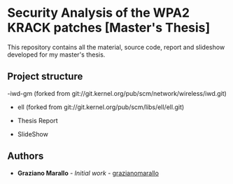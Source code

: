 # Security Analysis of the WPA2 KRACK patches [Master's Thesis]

This repository contains all the material, source code, report and slideshow developed for my master's thesis.

## Project structure

-iwd-gm (forked from git://git.kernel.org/pub/scm/network/wireless/iwd.git)

- ell (forked from git://git.kernel.org/pub/scm/libs/ell/ell.git)

- Thesis Report

- SlideShow

## Authors

* **Graziano Marallo** - *Initial work* - [grazianomarallo](https://github.com/grazianomarallo)




